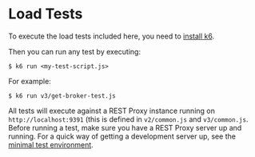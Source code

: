 # Load Tests

To execute the load tests included here, you need to [install k6](
https://k6.io/docs/getting-started/installation).

Then you can run any test by executing:

```shell script
$ k6 run <my-test-script.js>
```

For example:

```shell script
$ k6 run v3/get-broker-test.js
```

All tests will execute against a REST Proxy instance running on `http://localhost:9391` (this is
defined in `v2/common.js` and `v3/common.js`. Before running a test, make sure you have a REST Proxy
server up and running. For a quick way of getting a development server up, see the [minimal test
environment](
https://github.com/confluentinc/kafka-rest/blob/master/testing/environments/minimal/README.md).
